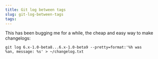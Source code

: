 ```yaml
---
title: Git log between tags
slug: git-log-between-tags
tags:
---
```

This has been bugging me for a while, the cheap and easy way to make changelogs:

<code>git log 6.x-1.0-beta8...6.x-1.0-beta9 --pretty=format:'%h was %an, message: %s' > ~/changelog.txt</code>
